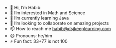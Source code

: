 - 👋 Hi, I’m Habib
- 👀 I’m interested in Math and Science
- 🌱 I’m currently learning Java
- 💞️ I’m looking to collaborate on amazing projects
- 📫 How to reach me habib@dsjkeeplearning.com
- 😄 Pronouns: he/him
- ⚡ Fun fact: 33+77 is not 100

<!---
habibshaikhdsj/habibshaikhdsj is a ✨ special ✨ repository because its `README.md` (this file) appears on your GitHub profile.
You can click the Preview link to take a look at your changes.
--->
